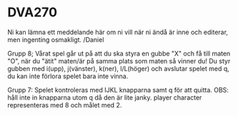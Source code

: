 # DVA270

Ni kan lämna ett meddelande här om ni vill när ni ändå är inne och editerar, men ingenting osmakligt. /Daniel

Grupp 8;
Vårat spel går ut på att du ska styra en gubbe "X" och få till maten "O", när du "ätit" maten/är på samma plats som maten så vinner du! Du styr gubben med i(upp), j(vänster), k(ner), l/L(höger) och avslutar spelet med q, du kan inte förlora spelet bara inte vinna.

Grupp 7:
Spelet kontroleras med IJKL knapparna samt q för att quitta. OBS: håll inte in knapparna utom q då den är lite janky.
player character representeras med 8 och målet med 2.
